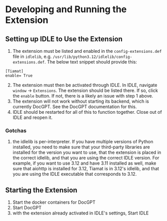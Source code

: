 # Developing and Running the Extension

## Setting up IDLE to Use the Extension

1. The extension must be listed and enabled in the `config-extensions.def` file in `idlelib`, e.g. `/usr/lib/python3.12/idlelib/config-extensions.def`. The below text snippet should provide this:

```
[Tiamat]
enable= True
```

2. The extension must then be activated through IDLE. In IDLE, navigate `window` -> `Extensions`. The extension should be listed there. If so, click the `enable` button. If not, there is a likely an issue with step 1 above.
1. The extension will not work without starting its backend, which is currently DocGPT. See the DocGPT documentation for this.
1. IDLE should be restarted for all of this to function together. Close out of IDLE and reopen it.

### Gotchas

1. the idlelib is per-interpreter. If you have multiple versions of Python installed, you need to make sure that your third-party libraries are installed for the version you want to use, that the extension is placed in the correct idlelib, and that you are using the correct IDLE version. For example, if you want to use 3.12 and have 3.11 installed as well, make sure that aiohttp is installed for 3.12, Tiamat is in 3.12's idlelib, and that you are using the IDLE executable that corresponds to 3.12.

## Starting the Extension

1. Start the docker containers for DocGPT
1. Start DocGPT
1. with the extension already activated in IDLE's settings, Start IDLE
